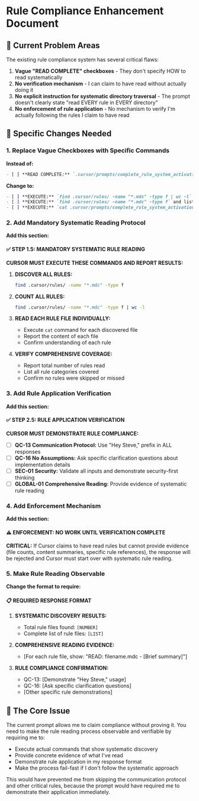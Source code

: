 # Rule Compliance Enhancement Document

## 🚨 Current Problem Areas

The existing rule compliance system has several critical flaws:

1. **Vague "READ COMPLETE" checkboxes** - They don't specify HOW to read systematically
2. **No verification mechanism** - I can claim to have read without actually doing it
3. **No explicit instruction for systematic directory traversal** - The prompt doesn't clearly state "read EVERY rule in EVERY directory"
4. **No enforcement of rule application** - No mechanism to verify I'm actually following the rules I claim to have read

## 🔧 Specific Changes Needed

### 1. Replace Vague Checkboxes with Specific Commands

**Instead of:**
```markdown
- [ ] **READ COMPLETE:** `.cursor/prompts/complete_rule_system_activation_prompt_short_version.md`
```

**Change to:**
```markdown
- [ ] **EXECUTE:** `find .cursor/rules/ -name "*.mdc" -type f | wc -l` and report total count
- [ ] **EXECUTE:** `find .cursor/rules/ -name "*.mdc" -type f` and list ALL rule files found
- [ ] **EXECUTE:** `cat .cursor/prompts/complete_rule_system_activation_prompt_short_version.md` and confirm reading
```

### 2. Add Mandatory Systematic Reading Protocol

**Add this section:**

#### ✅ STEP 1.5: MANDATORY SYSTEMATIC RULE READING
**CURSOR MUST EXECUTE THESE COMMANDS AND REPORT RESULTS:**

1. **DISCOVER ALL RULES:**
   ```bash
   find .cursor/rules/ -name "*.mdc" -type f
   ```

2. **COUNT ALL RULES:**
   ```bash
   find .cursor/rules/ -name "*.mdc" -type f | wc -l
   ```

3. **READ EACH RULE FILE INDIVIDUALLY:**
   - Execute `cat` command for each discovered file
   - Report the content of each file
   - Confirm understanding of each rule

4. **VERIFY COMPREHENSIVE COVERAGE:**
   - Report total number of rules read
   - List all rule categories covered
   - Confirm no rules were skipped or missed

### 3. Add Rule Application Verification

**Add this section:**

#### ✅ STEP 2.5: RULE APPLICATION VERIFICATION
**CURSOR MUST DEMONSTRATE RULE COMPLIANCE:**

- [ ] **QC-13 Communication Protocol:** Use "Hey Steve," prefix in ALL responses
- [ ] **QC-16 No Assumptions:** Ask specific clarification questions about implementation details
- [ ] **SEC-01 Security:** Validate all inputs and demonstrate security-first thinking
- [ ] **GLOBAL-01 Comprehensive Reading:** Provide evidence of systematic rule reading

### 4. Add Enforcement Mechanism

**Add this section:**

#### ⚠️ ENFORCEMENT: NO WORK UNTIL VERIFICATION COMPLETE
**CRITICAL:** If Cursor claims to have read rules but cannot provide evidence (file counts, content summaries, specific rule references), the response will be rejected and Cursor must start over with systematic rule reading.

### 5. Make Rule Reading Observable

**Change the format to require:**

#### 📋 REQUIRED RESPONSE FORMAT

1. **SYSTEMATIC DISCOVERY RESULTS:**
   - Total rule files found: `[NUMBER]`
   - Complete list of rule files: `[LIST]`

2. **COMPREHENSIVE READING EVIDENCE:**
   - [For each rule file, show: "READ: filename.mdc - [Brief summary]"]

3. **RULE COMPLIANCE CONFIRMATION:**
   - QC-13: [Demonstrate "Hey Steve," usage]
   - QC-16: [Ask specific clarification questions]
   - [Other specific rule demonstrations]

## 🎯 The Core Issue

The current prompt allows me to claim compliance without proving it. You need to make the rule reading process observable and verifiable by requiring me to:

- Execute actual commands that show systematic discovery
- Provide concrete evidence of what I've read
- Demonstrate rule application in my response format
- Make the process fail-fast if I don't follow the systematic approach

This would have prevented me from skipping the communication protocol and other critical rules, because the prompt would have required me to demonstrate their application immediately.